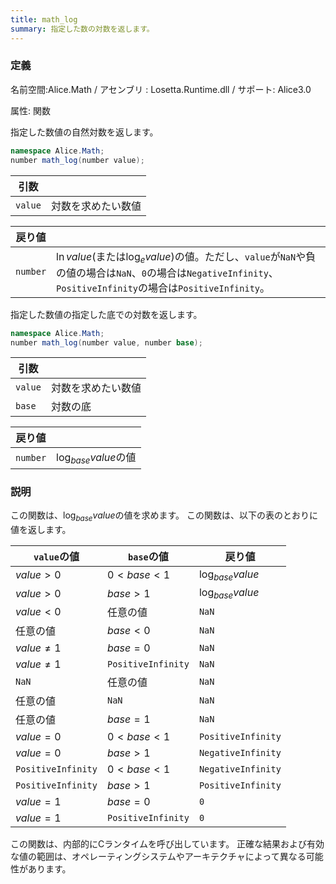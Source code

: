 ```yaml
---
title: math_log
summary: 指定した数の対数を返します。
---
```


### 定義
名前空間:Alice.Math / アセンブリ : Losetta.Runtime.dll / サポート: Alice3.0

属性: 関数

指定した数値の自然対数を返します。

```cs title="AliceScript"
namespace Alice.Math;
number math_log(number value);
```

|引数| |
|-|-|
|`value`|対数を求めたい数値|

|戻り値| |
|-|-|
|`number`|$\ln{value}$(または$\log_e{value}$)の値。ただし、`value`が`NaN`や負の値の場合は`NaN`、`0`の場合は`NegativeInfinity`、`PositiveInfinity`の場合は`PositiveInfinity`。|


指定した数値の指定した底での対数を返します。

```cs title="AliceScript"
namespace Alice.Math;
number math_log(number value, number base);
```

|引数| |
|-|-|
|`value`|対数を求めたい数値|
|`base`|対数の底|

|戻り値| |
|-|-|
|`number`|$\log_{base}value$の値|

### 説明
この関数は、$\log_{base} value$の値を求めます。
この関数は、以下の表のとおりに値を返します。

`value`の値|`base`の値|戻り値
---|---|---
$value > 0$|$0 < base < 1$|$\log_{base}value$
$value > 0$|$base > 1$|$\log_{base}value$
$value < 0$|任意の値|`NaN`
任意の値|$base < 0$|`NaN`
$value \not ={1}$|$base = 0$|`NaN`
$value \not ={1}$|`PositiveInfinity`|`NaN`
`NaN`|任意の値|`NaN`
任意の値|`NaN`|`NaN`
任意の値|$base = 1$|`NaN`
$value=0$|$0<base<1$|`PositiveInfinity`
$value=0$|$base>1$|`NegativeInfinity`
`PositiveInfinity`|$0<base<1$|`NegativeInfinity`
`PositiveInfinity`|$base>1$|`PositiveInfinity`
$value=1$|$base=0$|`0`
$value=1$|`PositiveInfinity`|`0`

この関数は、内部的にCランタイムを呼び出しています。
正確な結果および有効な値の範囲は、オペレーティングシステムやアーキテクチャによって異なる可能性があります。